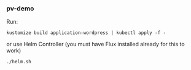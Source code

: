 ### pv-demo

Run:

```
kustomize build application-wordpress | kubectl apply -f -
```

or use Helm Controller
(you must have Flux installed already for this to work)

```
./helm.sh
```
